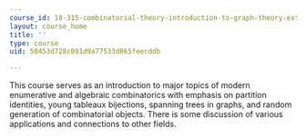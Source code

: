 ```yaml
---
course_id: 18-315-combinatorial-theory-introduction-to-graph-theory-extremal-and-enumerative-combinatorics-spring-2005
layout: course_home
title: ''
type: course
uid: 50453d728c891d9a77533d065feecddb

---
```

This course serves as an introduction to major topics of modern enumerative and algebraic combinatorics with emphasis on partition identities, young tableaux bijections, spanning trees in graphs, and random generation of combinatorial objects. There is some discussion of various applications and connections to other fields.
